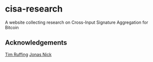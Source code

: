 # cisa-research
A website collecting research on Cross-Input Signature Aggregation for Bitcoin

## Acknowledgements

[Tim Ruffing](https://twitter.com/real_or_random)
[Jonas Nick](https://twitter.com/n1ckler)
